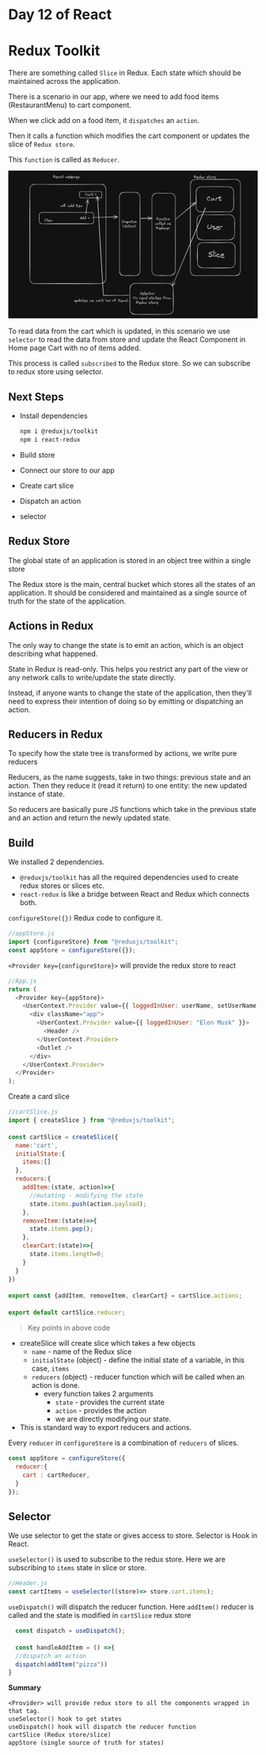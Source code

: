 # Day 12 of React

# Redux Toolkit

There are something called `Slice` in Redux. Each state which should be maintained across the application.

There is a scenario in our app, where we need to add food items (RestaurantMenu) to cart component. 

When we click add on a food item, it `dispatches` an `action`. 

Then it calls a function which modifies the cart component or updates the slice of `Redux store`.

This `function` is called as `Reducer`.

![alt text](image-1.png)

To read data from the cart which is updated, in this scenario we use `selector` to read the data from store and update the React Component in Home page Cart with no of items added.

This process is called `subscribed` to the Redux store. So we can subscribe to redux store using selector.

## Next Steps 
- Install dependencies

  ```sh
  npm i @reduxjs/toolkit
  npm i react-redux
  ````

- Build store
- Connect our store to our app
- Create cart slice
- Dispatch an action
- selector

## Redux Store
The global state of an application is stored in an object tree within a single store

The Redux store is the main, central bucket which stores all the states of an application. It should be considered and maintained as a single source of truth for the state of the application.

## Actions in Redux
The only way to change the state is to emit an action, which is an object describing what happened.

State in Redux is read-only. This helps you restrict any part of the view or any network calls to write/update the state directly.

Instead, if anyone wants to change the state of the application, then they'll need to express their intention of doing so by emitting or dispatching an action.

## Reducers in Redux
To specify how the state tree is transformed by actions, we write pure reducers

Reducers, as the name suggests, take in two things: previous state and an action. Then they reduce it (read it return) to one entity: the new updated instance of state.

So reducers are basically pure JS functions which take in the previous state and an action and return the newly updated state.


## Build

We installed 2 dependencies. 
- `@reduxjs/toolkit` has all the required dependencies used to create redux stores or slices etc.
- `react-redux` is like a bridge between React and Redux which connects both.

`configureStore({})` Redux code to configure it. 
```js
//appStore.js
import {configureStore} from "@reduxjs/toolkit";
const appStore = configureStore({});
```

`<Provider key={configureStore}>` will provide the redux store to react 
```js
//App.js
return (
  <Provider key={appStore}>
    <UserContext.Provider value={{ loggedInUser: userName, setUserName }}>
      <div className="app">
        <UserContext.Provider value={{ loggedInUser: "Elon Musk" }}>
          <Header />
        </UserContext.Provider>
        <Outlet />
      </div>
    </UserContext.Provider>
  </Provider>
);
```

Create a card slice

```js
//cartSlice.js
import { createSlice } from "@reduxjs/toolkit";

const cartSlice = createSlice({
  name:'cart',
  initialState:{
    items:[]
  },
  reducers:{
    addItem:(state, action)=>{
      //mutating - modifying the state
      state.items.push(action.payload);
    },
    removeItem:(state)=>{
      state.items.pop();
    },
    clearCart:(state)=>{
      state.items.length=0;
    }
  }
})

export const {addItem, removeItem, clearCart} = cartSlice.actions;

export default cartSlice.reducer;
```

>Key points in above code
- createSlice will create slice which takes a few objects
  - `name` - name of the Redux slice
  - `initialState` (object) - define the initial state of a variable, in this case, `items`
  - `reducers` (object) - reducer function which will be called when an action is done.
    - every function takes 2 arguments 
      - `state` - provides the current state
      - `action` - provides the action
      - we are directly modifying our state.
- This is standard way to export reducers and actions.

Every `reducer` in `configureStore` is a combination of `reducers` of slices.

```js
const appStore = configureStore({
  reducer:{
    cart : cartReducer,
  }
});
```
## Selector

We use selector to get the state or gives access to store. Selector is Hook in React.

`useSelector()` is used to subscribe to the redux store. Here we are subscribing to `items` state in slice or store.
```js
//Header.js
const cartItems = useSelector((store)=> store.cart.items);
```

`useDispatch()` will dispatch the reducer function. Here `addItem()` reducer is called and the state is modified in `cartSlice` redux store

```js
  const dispatch = useDispatch();
  
  const handleAddItem = () =>{
  //dispatch an action
  dispatch(addItem("pizza"))
}
```

**Summary**
```
<Provider> will provide redux store to all the components wrapped in that tag.
useSelector() hook to get states
useDispatch() hook will dispatch the reducer function
cartSlice (Redux store/slice)
appStore (single source of truth for states)
```

